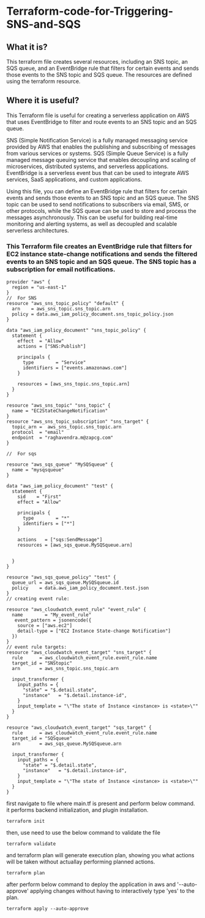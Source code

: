 # Terraform-code-for-Triggering-SNS-and-SQS

## What it is?
This terraform file creates several resources, including an SNS topic, an SQS queue, and an EventBridge rule 
that filters for certain events and sends those events to the SNS topic and SQS queue. The resources are defined 
using the terraform resource.

## Where it is useful?
This Terraform file  is useful for creating a serverless application on AWS that uses EventBridge to filter and route events to 
an SNS topic and an SQS queue. 

SNS (Simple Notification Service) is a fully managed messaging service provided by AWS that enables the publishing and subscribing of messages 
from various services or systems. 
SQS (Simple Queue Service) is a fully managed message queuing service that enables decoupling and scaling of microservices, 
distributed systems, and serverless applications. 
EventBridge is a serverless event bus that can be used to integrate AWS services, SaaS applications, and custom applications.

Using this file, you can define an EventBridge rule that filters for certain events and sends those events to an SNS topic and an SQS queue. 
The SNS topic can be used to send notifications to subscribers via email, SMS, or other protocols, while the SQS queue can be used to store
 and process the messages asynchronously. This can be useful for building real-time monitoring and alerting systems, as well as decoupled and 
 scalable serverless architectures.

### This Terraform file creates an EventBridge rule that filters for EC2 instance state-change notifications and sends the filtered events to an SNS topic and an SQS queue. The SNS topic has a subscription for email notifications.
```t
provider "aws" {
  region = "us-east-1"
}
//  For SNS
resource "aws_sns_topic_policy" "default" {
  arn    = aws_sns_topic.sns_topic.arn
  policy = data.aws_iam_policy_document.sns_topic_policy.json
}

data "aws_iam_policy_document" "sns_topic_policy" {
  statement {
    effect  = "Allow"
    actions = ["SNS:Publish"]

    principals {
      type        = "Service"
      identifiers = ["events.amazonaws.com"]
    }

    resources = [aws_sns_topic.sns_topic.arn]
  }
}

resource "aws_sns_topic" "sns_topic" {
  name = "EC2StateChangeNotification"
}
resource "aws_sns_topic_subscription" "sns_target" {
  topic_arn =  aws_sns_topic.sns_topic.arn
  protocol  = "email"
  endpoint  = "raghavendra.m@zapcg.com"
}

//  For sqs

resource "aws_sqs_queue" "MySQSqueue" {
  name = "mysqsqueue"
}

data "aws_iam_policy_document" "test" {
  statement {
    sid    = "First"
    effect = "Allow"

    principals {
      type        = "*"
      identifiers = ["*"]
    }

    actions   = ["sqs:SendMessage"]
    resources = [aws_sqs_queue.MySQSqueue.arn]

  
  }
}

resource "aws_sqs_queue_policy" "test" {
  queue_url = aws_sqs_queue.MySQSqueue.id
  policy    = data.aws_iam_policy_document.test.json
}
// creating event rule:

resource "aws_cloudwatch_event_rule" "event_rule" {
  name        = "My_event_rule"
   event_pattern = jsonencode({
    source = ["aws.ec2"]
    detail-type = ["EC2 Instance State-change Notification"]
  })
}
// event rule targets:
resource "aws_cloudwatch_event_target" "sns_target" {
  rule      = aws_cloudwatch_event_rule.event_rule.name
  target_id = "SNStopic"
  arn       = aws_sns_topic.sns_topic.arn

  input_transformer {
    input_paths = {
      "state" = "$.detail.state",
      "instance"   = "$.detail.instance-id",
    }
    input_template = "\"The state of Instance <instance> is <state>\""
  }
}

resource "aws_cloudwatch_event_target" "sqs_target" {
  rule      = aws_cloudwatch_event_rule.event_rule.name
  target_id = "SQSqueue"
  arn       = aws_sqs_queue.MySQSqueue.arn

  input_transformer {
    input_paths = {
      "state" = "$.detail.state",
      "instance"   = "$.detail.instance-id",
    }
    input_template = "\"The state of Instance <instance> is <state>\""
  }
}
```
first navigate to file where main.tf is present and perform below command. it performs backend initialization, and plugin installation.
```t
terraform init
```
then, use need to use the below command to validate the file
```t
terraform validate
```
and terraform plan will generate execution plan, showing you what actions will be taken without actuallay performing planned actions.
```t
terraform plan
```
after perform below command to deploy the application in aws and '--auto-approve' applying changes without having to interactively type 'yes' to the plan.
```t
terraform apply --auto-approve
```
